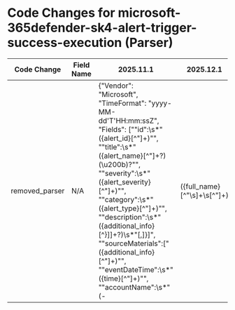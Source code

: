 # Code Changes for microsoft-365defender-sk4-alert-trigger-success-execution (Parser)

| Code Change | Field Name | 2025.11.1 | 2025.12.1 |
|-------------|------------|-----------|------------|
| removed_parser | N/A | {"Vendor": "Microsoft", "TimeFormat": "yyyy-MM-dd'T'HH:mm:ssZ", "Fields": ["\"id\":\s*\"({alert_id}[^\"]+)\"", "\"title\":\s*\"({alert_name}[^\"]+?)(\\u200b)?\"", "\"severity\":\s*\"({alert_severity}[^\"]+)\"", "\"category\":\s*\"({alert_type}[^\"]+)\"", "\"description\":\s*\"({additional_info}[^}\]]+?)\s*\"[,\]}]", "\"sourceMaterials\":\[\"({additional_info}[^\"]+)\"", "\"eventDateTime\":\s*\"({time}[^\"]+)\"", "\"accountName\":\s*\"(-|({full_name}[^\"\s]+\s[^\"]+)|({email_address}([A-Za-z0-9]+[!#$%&'+\/=?^_`~.\-])*[A-Za-z0-9]+@({email_domain}[^\]\s\"\\,;\|]+\.[^\]\s\"\\,;\|]+))|({user}[\w\.\-\!\#\^\~]{1,40}\$?))\"", "aadUserId[^}\]]+?\"accountName\":\s*\"(-|({full_name}[^\"\s]+\s[^\"]+)|({email_address}([A-Za-z0-9]+[!#$%&'+\/=?^_`~.\-])*[A-Za-z0-9]+@({email_domain}[^\]\s\"\\,;\|]+\.[^\]\s\"\\,;\|]+))|({user}[\w\.\-\!\#\^\~]{1,40}\$?))\"", "\"logonIp\":\s*\"({src_ip}((([0-9a-fA-F.]{0,4}):{1,2}){1,7}([0-9a-fA-F]){0,4})|(((25[0-5]|(2[0-4]|1\d|[0-9]|)\d)\.?\b){4}))(:({src_port}\d+))?\"", "\"userPrincipalName\":\s*\"(-|({email_address}[^@\"]+@[^\".]+\.[^\"]+)|(({user}[\w\.\-\!\#\^\~]{1,40}\$?)(@[^\"]+)?))\"", "\"userPrincipalName\":\s*\"({user_upn}[^\"]+?)\"", "\"domainName\"+:\s*\"+(-|({domain}[^\"]+))\"", "\"domainName\"+:\s*\"+(-|({domain}[^\"]+))[^}\]]+?userPrincipalName", "\"fqdn\"+:\s*\"+({src_host}[^\"]+)\"", "\"+hostStates\"+:[^}\]]+?privateIpAddress\"+:\s*\"+({src_ip}((([0-9a-fA-F.]{0,4}):{1,2}){1,7}([0-9a-fA-F]){0,4})|(((25[0-5]|(2[0-4]|1\d|[0-9]|)\d)\.?\b){4}))(:({src_port}\d+))?", "\"+hostStates\"+:[^}\]]+?publicIpAddress\"+:\s*\"+({dest_ip}((([0-9a-fA-F.]{0,4}):{1,2}){1,7}([0-9a-fA-F]){0,4})|(((25[0-5]|(2[0-4]|1\d|[0-9]|)\d)\.?\b){4}))(:({dest_port}\d+))?", "\"description\":\s*\"An actor on\s*({src_host}\S+)\s*performed suspicious", "\"fileStates\":[^]]+?\"name\":\s*\"({file_name}[^.\"]+([\.\w]+)?)\"", "\"destinationServiceName\":\"({app}[^\"]+)\""], "Name": "microsoft-365defender-sk4-alert-trigger-success-execution", "Product": "Microsoft Defender", "Conditions": ["\"category\":\"", "Execution", "\"title\":\"", "\"vendor\":\"", "Microsoft", "\"provider\":\"", "Microsoft 365 Defender"], "ParserVersion": "v1.0.0"} | N/A |